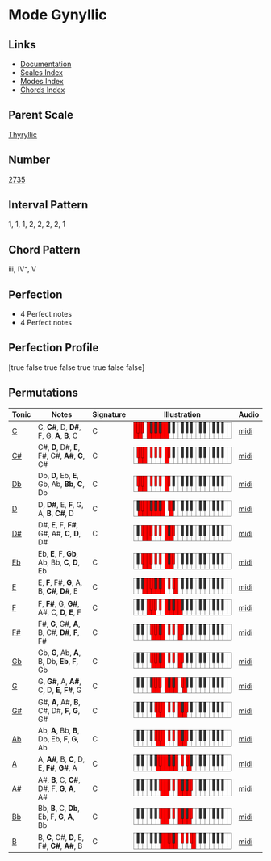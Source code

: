 # Mode Gynyllic

## Links

- [Documentation](index.md)
- [Scales Index](Scales.md)
- [Modes Index](Modes.md)
- [Chords Index](Chords.md)

## Parent Scale

[Thyryllic](ScaleThyryllic.md)

## Number

[2735](https://ianring.com/musictheory/scales/2735)

## Interval Pattern

1, 1, 1, 2, 2, 2, 2, 1

## Chord Pattern

iii, IV⁺, V

## Perfection

- 4 Perfect notes
- 4 Perfect notes

## Perfection Profile

[true false true false true true false false]

## Permutations

| Tonic | Notes | Signature | Illustration | Audio |
|-------|-------|-----------|--------------|-------|
| [C](ModeCNaturalGynyllic.md) | C, **C#**, D, **D#**, F, G, **A**, **B**, C | C | ![CNaturalGynyllic](ModeCNaturalGynyllic.png) | [midi](https://github.com/edipermadi/music/blob/main/docs/ModeCNaturalGynyllic.mid?raw=true) |
| [C#](ModeCSharpGynyllic.md) | C#, **D**, D#, **E**, F#, G#, **A#**, **C**, C# | C | ![CSharpGynyllic](ModeCSharpGynyllic.png) | [midi](https://github.com/edipermadi/music/blob/main/docs/ModeCSharpGynyllic.mid?raw=true) |
| [Db](ModeDFlatGynyllic.md) | Db, **D**, Eb, **E**, Gb, Ab, **Bb**, **C**, Db | C | ![DFlatGynyllic](ModeDFlatGynyllic.png) | [midi](https://github.com/edipermadi/music/blob/main/docs/ModeDFlatGynyllic.mid?raw=true) |
| [D](ModeDNaturalGynyllic.md) | D, **D#**, E, **F**, G, A, **B**, **C#**, D | C | ![DNaturalGynyllic](ModeDNaturalGynyllic.png) | [midi](https://github.com/edipermadi/music/blob/main/docs/ModeDNaturalGynyllic.mid?raw=true) |
| [D#](ModeDSharpGynyllic.md) | D#, **E**, F, **F#**, G#, A#, **C**, **D**, D# | C | ![DSharpGynyllic](ModeDSharpGynyllic.png) | [midi](https://github.com/edipermadi/music/blob/main/docs/ModeDSharpGynyllic.mid?raw=true) |
| [Eb](ModeEFlatGynyllic.md) | Eb, **E**, F, **Gb**, Ab, Bb, **C**, **D**, Eb | C | ![EFlatGynyllic](ModeEFlatGynyllic.png) | [midi](https://github.com/edipermadi/music/blob/main/docs/ModeEFlatGynyllic.mid?raw=true) |
| [E](ModeENaturalGynyllic.md) | E, **F**, F#, **G**, A, B, **C#**, **D#**, E | C | ![ENaturalGynyllic](ModeENaturalGynyllic.png) | [midi](https://github.com/edipermadi/music/blob/main/docs/ModeENaturalGynyllic.mid?raw=true) |
| [F](ModeFNaturalGynyllic.md) | F, **F#**, G, **G#**, A#, C, **D**, **E**, F | C | ![FNaturalGynyllic](ModeFNaturalGynyllic.png) | [midi](https://github.com/edipermadi/music/blob/main/docs/ModeFNaturalGynyllic.mid?raw=true) |
| [F#](ModeFSharpGynyllic.md) | F#, **G**, G#, **A**, B, C#, **D#**, **F**, F# | C | ![FSharpGynyllic](ModeFSharpGynyllic.png) | [midi](https://github.com/edipermadi/music/blob/main/docs/ModeFSharpGynyllic.mid?raw=true) |
| [Gb](ModeGFlatGynyllic.md) | Gb, **G**, Ab, **A**, B, Db, **Eb**, **F**, Gb | C | ![GFlatGynyllic](ModeGFlatGynyllic.png) | [midi](https://github.com/edipermadi/music/blob/main/docs/ModeGFlatGynyllic.mid?raw=true) |
| [G](ModeGNaturalGynyllic.md) | G, **G#**, A, **A#**, C, D, **E**, **F#**, G | C | ![GNaturalGynyllic](ModeGNaturalGynyllic.png) | [midi](https://github.com/edipermadi/music/blob/main/docs/ModeGNaturalGynyllic.mid?raw=true) |
| [G#](ModeGSharpGynyllic.md) | G#, **A**, A#, **B**, C#, D#, **F**, **G**, G# | C | ![GSharpGynyllic](ModeGSharpGynyllic.png) | [midi](https://github.com/edipermadi/music/blob/main/docs/ModeGSharpGynyllic.mid?raw=true) |
| [Ab](ModeAFlatGynyllic.md) | Ab, **A**, Bb, **B**, Db, Eb, **F**, **G**, Ab | C | ![AFlatGynyllic](ModeAFlatGynyllic.png) | [midi](https://github.com/edipermadi/music/blob/main/docs/ModeAFlatGynyllic.mid?raw=true) |
| [A](ModeANaturalGynyllic.md) | A, **A#**, B, **C**, D, E, **F#**, **G#**, A | C | ![ANaturalGynyllic](ModeANaturalGynyllic.png) | [midi](https://github.com/edipermadi/music/blob/main/docs/ModeANaturalGynyllic.mid?raw=true) |
| [A#](ModeASharpGynyllic.md) | A#, **B**, C, **C#**, D#, F, **G**, **A**, A# | C | ![ASharpGynyllic](ModeASharpGynyllic.png) | [midi](https://github.com/edipermadi/music/blob/main/docs/ModeASharpGynyllic.mid?raw=true) |
| [Bb](ModeBFlatGynyllic.md) | Bb, **B**, C, **Db**, Eb, F, **G**, **A**, Bb | C | ![BFlatGynyllic](ModeBFlatGynyllic.png) | [midi](https://github.com/edipermadi/music/blob/main/docs/ModeBFlatGynyllic.mid?raw=true) |
| [B](ModeBNaturalGynyllic.md) | B, **C**, C#, **D**, E, F#, **G#**, **A#**, B | C | ![BNaturalGynyllic](ModeBNaturalGynyllic.png) | [midi](https://github.com/edipermadi/music/blob/main/docs/ModeBNaturalGynyllic.mid?raw=true) |
